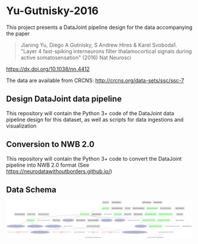 # Yu-Gutnisky-2016
This project presents a DataJoint pipeline design for the data accompanying the paper
> Jianing Yu, Diego A Gutnisky, S Andrew Hires & Karel Svoboda1. "Layer 4 fast-spiking interneurons filter thalamocortical signals during active somatosensation" (2016) Nat Neurosci

https://dx.doi.org/10.1038/nn.4412

The data are available from CRCNS: http://crcns.org/data-sets/ssc/ssc-7

## Design DataJoint data pipeline 
This repository will contain the Python 3+ code of the DataJoint data pipeline design for this dataset, as well as scripts for data ingestions and visualization

## Conversion to NWB 2.0
This repository will contain the Python 3+ code to convert the DataJoint pipeline into NWB 2.0 format (See https://neurodatawithoutborders.github.io/)

## Data Schema
![ERD of the entire data pipeline](images/all_erd.png)


